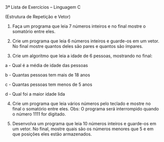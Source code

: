 3ª Lista de Exercícios – Linguagem C

(Estrutura de Repetição e Vetor)

1. Faça um programa que leia 7 números inteiros e no final mostre o somatório entre eles.

2. Crie um programa que leia 6 números inteiros e guarde-os em um vetor. No final mostre quantos deles são pares e quantos são ímpares.

3. Crie um algoritmo que leia a idade de 6 pessoas, mostrando no final:

a - Qual é a média de idade das pessoas

b - Quantas pessoas tem mais de 18 anos

c - Quantas pessoas tem menos de 5 anos

d - Qual foi a maior idade lida

4. Crie um programa que leia vários números pelo teclado e mostre no final o somatório entre eles. Obs: O programa será interrompido quando o número 1111 for digitado.

5. Desenvolva um programa que leia 10 números inteiros e guarde-os em um vetor. No final, mostre quais são os números menores que 5 e em que posições eles estão armazenados.